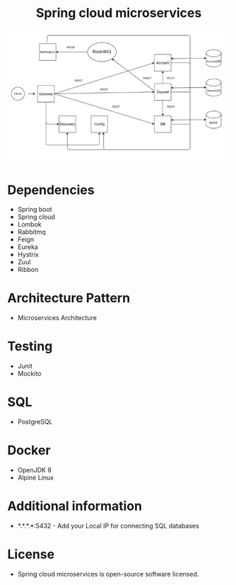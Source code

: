 <h1 align=center>Spring cloud microservices</h1>
<p align="center">
  <img src="https://github.com/Dav1denko/Spring_cloud_microservices/blob/master/Architecture.PNG" />
</p>
<h1>Dependencies</h1>
<ul type="square">
 <li>Spring boot</li>
 <li>Spring cloud</li>
 <li>Lombok</li>
 <li>Rabbitmq</li>
 <li>Feign</li>
  <li>Eureka</li>
  <li>Hystrix</li> 
  <li>Zuul</li> 
  <li>Ribbon</li> 
</ul>
<h1>Architecture Pattern</h1>
<ul>
<li>Microservices Architecture</li>
</ul>
<h1>Testing</h1>
<ul>
<li>Junit</li>
<li>Mockito</li>
</ul>
<h1>SQL</h1>
<ul>
<li>PostgreSQL</li>
</ul>
<h1>Docker</h1>
<ul>
<li>OpenJDK 8</li>
<li>Alpine Linux</li>
</ul>
<h1>Additional information</h1>
<ul>
<li>*.*.*.*:5432 - Add your Local IP for connecting SQL databases</li>
</ul>
<h1>License</h1>
<ul>
<li>Spring cloud microservices is open-source software licensed.</li>
</ul>


